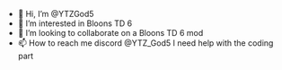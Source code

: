 - 👋 Hi, I’m @YTZGod5
- 👀 I’m interested in Bloons TD 6
- 💞️ I’m looking to collaborate on a Bloons TD 6 mod
- 📫 How to reach me discord @YTZ_God5
I need help with the coding part
